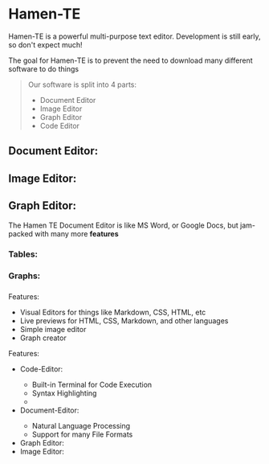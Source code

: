 # Hamen-TE

Hamen-TE is a powerful multi-purpose text editor. Development is still early, so don't expect much!

The goal for Hamen-TE is to prevent the need to download many different software to do things

> Our software is split into 4 parts:
> <ul>
> <li>Document Editor</li>
> <li>Image Editor</li>
> <li>Graph Editor</li>
> <li>Code Editor</li>
> </ul>
>
> 

## Document Editor:

## Image Editor:

## Graph Editor:

The Hamen TE Document Editor is like MS Word, or Google Docs, but jam-packed with many more **features**

### Tables:

### Graphs:

### 


Features:
<ul>
<li>Visual Editors for things like Markdown, CSS, HTML, etc</li>
<li>Live previews for HTML, CSS, Markdown, and other languages</li>
<li>Simple image editor</li>
<li>Graph creator</li>
</ul>


Features:
<ul>
<li>Code-Editor:</li>
<ul>
<li>Built-in Terminal for Code Execution</li>
<li>Syntax Highlighting</li>
<li></li>
</ul>
<li>Document-Editor:</li>
<ul>
<li>Natural Language Processing</li>
<li>Support for many File Formats</li>
</ul>
<li>Graph Editor:</li>
<li>Image Editor:</li>
</ul>

